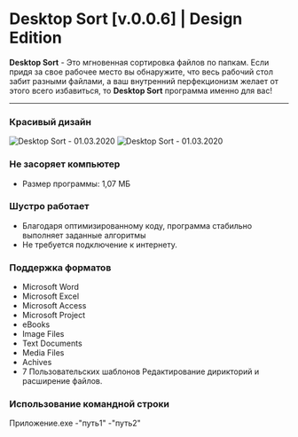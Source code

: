 # Desktop Sort [v.0.0.6] | Design Edition

**Desktop Sort** - Это мгновенная сортировка файлов по папкам. Если придя за свое рабочее место вы обнаружите, что весь рабочий стол забит разными файлами, а ваш внутренний перфекционизм желает от этого всего избавиться, то **Desktop Sort** программа именно для вас!


------------

### Красивый дизайн
![Desktop Sort - 01.03.2020](https://github.com/Sereoj/DesktopCopy1/blob/Design/src/img/Main.png?raw=true)
![Desktop Sort - 01.03.2020](https://github.com/Sereoj/DesktopCopy1/blob/Design/src/img/Settings.png?raw=true)


### Не засоряет компьютер

- Размер программы: 1,07 МБ

### Шустро работает

- Благодаря оптимизированному коду, программа стабильно выполняет заданные алгоритмы
- Не требуется подключение к интернету.

### Поддержка форматов

- Microsoft Word
- Microsoft Excel
- Microsoft Access
- Microsoft Project
- eBooks
- Image Files		
- Text Documents
- Media Files
- Achives
- 7 Пользовательских шаблонов
Редактирование дирикторий и расширение файлов.

### Использование командной строки

Приложение.exe -"путь1" -"путь2"
